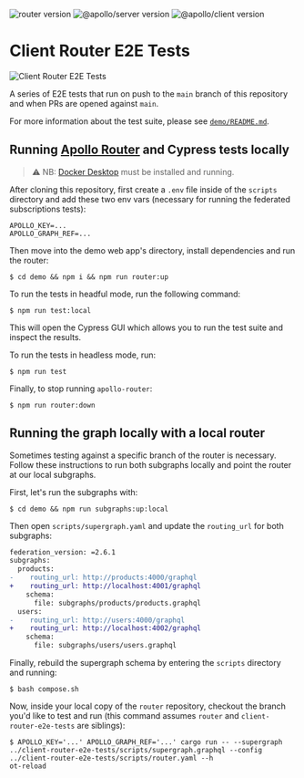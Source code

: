 ![router version](https://img.shields.io/badge/apollographql/router-1.46.0-brightgreen) ![@apollo/server version](https://img.shields.io/badge/@apollo/server-4.10.4-brightgreen) ![@apollo/client version](https://img.shields.io/badge/@apollo/client-3.10.2-brightgreen)

# Client Router E2E Tests

![Client Router E2E Tests](https://github.com/apollographql/client-router-e2e-tests/actions/workflows/router-e2e-defer-tests.yml/badge.svg)

A series of E2E tests that run on push to the `main` branch of this repository and when PRs are opened against `main`.

For more information about the test suite, please see [`demo/README.md`](demo/README.md).

## Running [Apollo Router](https://www.apollographql.com/docs/router/) and Cypress tests locally

> ⚠️ NB: [Docker Desktop](https://www.docker.com/products/docker-desktop/) must be installed and running.

After cloning this repository, first create a `.env` file inside of the `scripts` directory and add these two env vars (necessary for running the federated subscriptions tests):

```
APOLLO_KEY=...
APOLLO_GRAPH_REF=...
```

Then move into the demo web app's directory, install dependencies and run the router:

```
$ cd demo && npm i && npm run router:up
```

To run the tests in headful mode, run the following command:

```
$ npm run test:local
```

This will open the Cypress GUI which allows you to run the test suite and inspect the results.

To run the tests in headless mode, run:

```
$ npm run test
```

Finally, to stop running `apollo-router`:

```
$ npm run router:down
```

## Running the graph locally with a local router

Sometimes testing against a specific branch of the router is necessary. Follow these instructions to run both subgraphs locally and point the router at our local subgraphs.

First, let's run the subgraphs with:

```
$ cd demo && npm run subgraphs:up:local
```

Then open `scripts/supergraph.yaml` and update the `routing_url` for both subgraphs:

```diff
federation_version: =2.6.1
subgraphs:
  products:
-    routing_url: http://products:4000/graphql
+    routing_url: http://localhost:4001/graphql
    schema:
      file: subgraphs/products/products.graphql
  users:
-    routing_url: http://users:4000/graphql
+    routing_url: http://localhost:4002/graphql
    schema:
      file: subgraphs/users/users.graphql
```

Finally, rebuild the supergraph schema by entering the `scripts` directory and running:

```
$ bash compose.sh
```

Now, inside your local copy of the `router` repository, checkout the branch you'd like to test and run (this command assumes `router` and `client-router-e2e-tests` are siblings):

```
$ APOLLO_KEY='...' APOLLO_GRAPH_REF='...' cargo run -- --supergraph ../client-router-e2e-tests/scripts/supergraph.graphql --config ../client-router-e2e-tests/scripts/router.yaml --h
ot-reload
```
